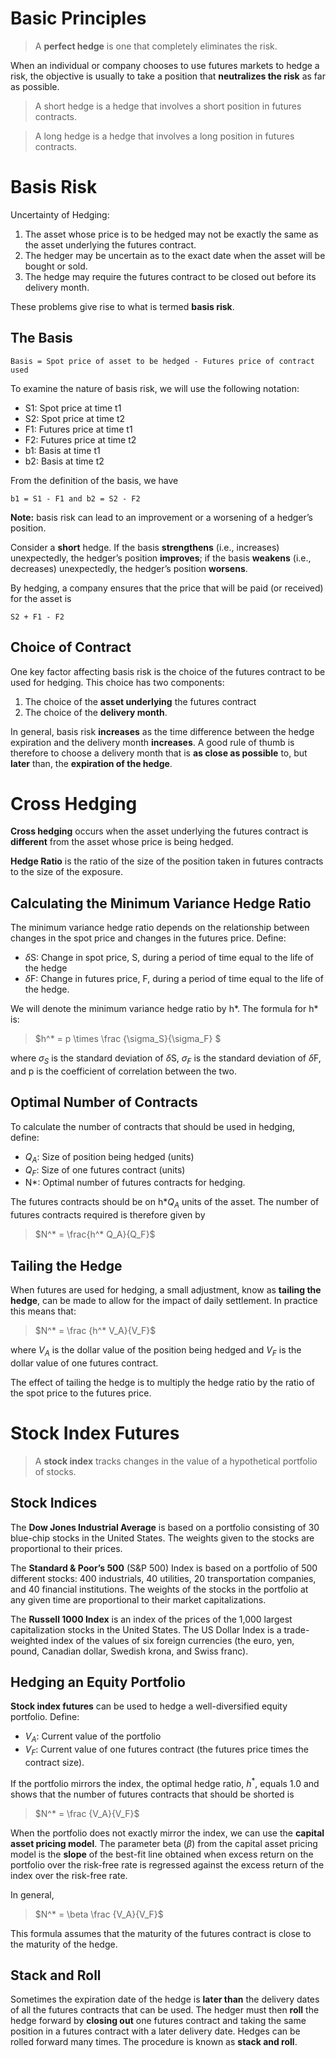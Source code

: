 Basic Principles
================

> A **perfect hedge** is one that completely eliminates the risk.

When an individual or company chooses to use futures markets to hedge a risk, the objective is usually to take a position that **neutralizes the risk** as far as possible.

> A short hedge is a hedge that involves a short position in futures contracts. 

> A long hedge is a hedge that involves a long position in futures contracts.


Basis Risk
==========

Uncertainty of Hedging:

 1. The asset whose price is to be hedged may not be exactly the same as the asset underlying the futures contract.
 2. The hedger may be uncertain as to the exact date when the asset will be bought
or sold.
 3. The hedge may require the futures contract to be closed out before its delivery month. 

These problems give rise to what is termed **basis risk**.

The Basis
---------

    Basis = Spot price of asset to be hedged - Futures price of contract used

To examine the nature of basis risk, we will use the following notation:

 - S1: Spot price at time t1
 - S2: Spot price at time t2
 - F1: Futures price at time t1
 - F2: Futures price at time t2
 - b1: Basis at time t1
 - b2: Basis at time t2

From the definition of the basis, we have

    b1 = S1 - F1 and b2 = S2 - F2

**Note:** basis risk can lead to an improvement or a worsening of a hedger’s position. 

Consider a **short** hedge. If the basis **strengthens** (i.e., increases) unexpectedly, the hedger’s position **improves**; if the basis **weakens** (i.e., decreases) unexpectedly, the hedger’s position **worsens**.

By hedging, a company ensures that the price that will be paid (or received) for the asset is

    S2 + F1 - F2

Choice of Contract
------------------
One key factor affecting basis risk is the choice of the futures contract to be used for hedging. This choice has two components:
1. The choice of the **asset underlying** the futures contract 
2. The choice of the **delivery month**.

In general, basis risk **increases** as the time difference between the hedge expiration and the delivery month **increases**. A good rule of thumb is therefore to choose a delivery month that is **as close as possible** to, but **later** than, the **expiration of the hedge**.


Cross Hedging
=============

**Cross hedging** occurs when the asset underlying the futures contract is **different** from the asset whose price is being hedged.

**Hedge Ratio** is the ratio of the size of the position taken in futures contracts to the size of the exposure.

Calculating the Minimum Variance Hedge Ratio
--------------------------------------------
The minimum variance hedge ratio depends on the relationship between changes in the spot price and changes in the futures price. Define:

 - $\delta$S: Change in spot price, S, during a period of time equal to the life of the hedge
 - $\delta$F: Change in futures price, F, during a period of time equal to the life of the hedge.

We will denote the minimum variance hedge ratio by h*.
The formula for h* is:

> $h^* = p \times \frac {\sigma_S}{\sigma_F} $

where $\sigma_S$ is the standard deviation of $\delta$S, $\sigma_F$ is the standard deviation of $\delta$F, and p is the coefficient of correlation between the two.

Optimal Number of Contracts
---------------------------
To calculate the number of contracts that should be used in hedging, define:

 - $Q_A$: Size of position being hedged (units)
 - $Q_F$: Size of one futures contract (units)
 - N*: Optimal number of futures contracts for hedging.

The futures contracts should be on h*$Q_A$ units of the asset. The number of futures contracts required is therefore given by

> $N^* = \frac{h^* Q_A}{Q_F}$

Tailing the Hedge
-----------------
When futures are used for hedging, a small adjustment, know as **tailing the hedge**, can be made to allow for the impact of daily settlement. In practice this means that:

> $N^* = \frac {h^* V_A}{V_F}$

where $V_A$ is the dollar value of the position being hedged and $V_F$ is the dollar value of one futures contract.

The effect of tailing the hedge is to multiply the hedge ratio by the ratio of the spot price to the futures price.

Stock Index Futures
===================

> A **stock index** tracks changes in the value of a hypothetical portfolio of stocks.

Stock Indices
-------------

The **Dow Jones Industrial Average** is based on a portfolio consisting of 30 blue-chip stocks in the United States. The weights given to the stocks are proportional to their prices.

The **Standard & Poor’s 500** (S&P 500) Index is based on a portfolio of 500 different stocks: 400 industrials, 40 utilities, 20 transportation companies, and 40 financial institutions. The weights of the stocks in the portfolio at any given time are proportional to their market capitalizations.

The **Russell 1000 Index** is an index of the prices of the 1,000 largest capitalization stocks in the United States. The US Dollar Index is a trade-weighted index of the values of six foreign currencies (the euro, yen, pound, Canadian dollar, Swedish krona, and Swiss franc).

Hedging an Equity Portfolio
---------------------------
**Stock index futures** can be used to hedge a well-diversified equity portfolio. Define: 

 - $V_A$: Current value of the portfolio
 - $V_F$: Current value of one futures contract (the futures price times the contract size). 

If the portfolio mirrors the index, the optimal hedge ratio, $h^*$, equals 1.0 and shows that the number of futures contracts that should be shorted is

> $N^* = \frac {V_A}{V_F}$

When the portfolio does not exactly mirror the index, we can use the **capital asset pricing model**. The parameter beta ($\beta$) from the capital asset pricing model is the **slope** of the best-fit line obtained when excess return on the portfolio over the risk-free rate is regressed against the excess return of the index over the risk-free rate.

In general,

> $N^* = \beta \frac {V_A}{V_F}$

This formula assumes that the maturity of the futures contract is close to the maturity of the hedge.


Stack and Roll
--------------
Sometimes the expiration date of the hedge is **later than** the delivery dates of all the futures contracts that can be used. The hedger must then **roll** the hedge forward by **closing out** one futures contract and taking the same position in a futures contract with a later delivery date. Hedges can be rolled forward many times. The procedure is known as **stack and roll**. 
